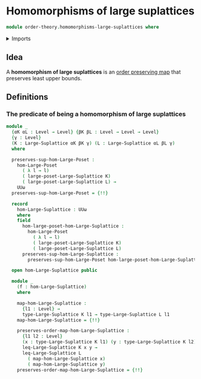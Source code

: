 # Homomorphisms of large suplattices

```agda
module order-theory.homomorphisms-large-suplattices where
```

<details><summary>Imports</summary>

```agda
open import foundation.identity-types
open import foundation.universe-levels

open import order-theory.large-suplattices
open import order-theory.order-preserving-maps-large-posets
```

</details>

## Idea

A **homomorphism of large suplattices** is an
[order preserving map](order-theory.order-preserving-maps-large-posets.md) that
preserves least upper bounds.

## Definitions

### The predicate of being a homomorphism of large suplattices

```agda
module _
  {αK αL : Level → Level} {βK βL : Level → Level → Level}
  {γ : Level}
  (K : Large-Suplattice αK βK γ) (L : Large-Suplattice αL βL γ)
  where

  preserves-sup-hom-Large-Poset :
    hom-Large-Poset
      ( λ l → l)
      ( large-poset-Large-Suplattice K)
      ( large-poset-Large-Suplattice L) →
    UUω
  preserves-sup-hom-Large-Poset = {!!}

  record
    hom-Large-Suplattice : UUω
    where
    field
      hom-large-poset-hom-Large-Suplattice :
        hom-Large-Poset
          ( λ l → l)
          ( large-poset-Large-Suplattice K)
          ( large-poset-Large-Suplattice L)
      preserves-sup-hom-Large-Suplattice :
        preserves-sup-hom-Large-Poset hom-large-poset-hom-Large-Suplattice

  open hom-Large-Suplattice public

  module _
    (f : hom-Large-Suplattice)
    where

    map-hom-Large-Suplattice :
      {l1 : Level} →
      type-Large-Suplattice K l1 → type-Large-Suplattice L l1
    map-hom-Large-Suplattice = {!!}

    preserves-order-map-hom-Large-Suplattice :
      {l1 l2 : Level}
      (x : type-Large-Suplattice K l1) (y : type-Large-Suplattice K l2) →
      leq-Large-Suplattice K x y →
      leq-Large-Suplattice L
        ( map-hom-Large-Suplattice x)
        ( map-hom-Large-Suplattice y)
    preserves-order-map-hom-Large-Suplattice = {!!}
```
